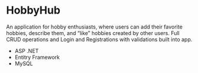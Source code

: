 # HobbyHub

An application for hobby enthusiasts, where users can add their favorite hobbies, describe them, and “like” hobbies created by other users.
Full CRUD operations and Login and Registrations with validations built into app.

* ASP .NET
* Entitry Framework 
* MySQL 

